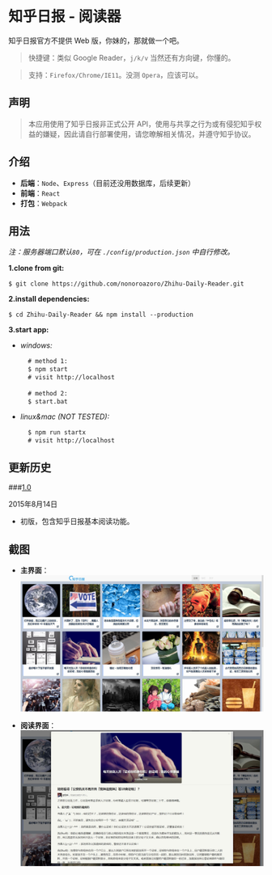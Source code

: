 # 知乎日报 - 阅读器

知乎日报官方不提供 Web 版，你妹的，那就做一个吧。
> 快捷键：类似 Google Reader，`j/k/v` 当然还有方向键，你懂的。

> 支持：`Firefox/Chrome/IE11`。没测 `Opera`，应该可以。

## 声明

> 本应用使用了知乎日报非正式公开 API，使用与共享之行为或有侵犯知乎权益的嫌疑，因此请自行部署使用，请您暸解相关情况，并遵守知乎协议。

## 介绍

- **后端**：`Node`、`Express`（目前还没用数据库，后续更新）
- **前端**：`React`
- **打包**：`Webpack`

## 用法

*注：服务器端口默认`80`，可在 `./config/production.json` 中自行修改。*

**1.clone from git:**

	$ git clone https://github.com/nonoroazoro/Zhihu-Daily-Reader.git

**2.install dependencies:**

	$ cd Zhihu-Daily-Reader && npm install --production

**3.start app:**

- *windows:*

		# method 1:
		$ npm start
		# visit http://localhost

		# method 2:
		$ start.bat

- *linux&mac (NOT TESTED):*

		$ npm run startx
		# visit http://localhost

## 更新历史

###<a href="#v1.0" id="v1.0">1.0</a>

2015年8月14日

- 初版，包含知乎日报基本阅读功能。

## 截图

- **主界面**：
![主界面](./screenshots/1.jpg?raw=true "主界面")

- **阅读界面**：
![阅读界面](./screenshots/2.jpg?raw=true "阅读界面")